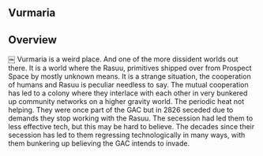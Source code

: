 ## Vurmaria

## Overview
￼
Vurmaria is a weird place.  And one of the more dissident worlds out there.  It is a world where the Rasuu, primitives shipped over from Prospect Space by mostly unknown means.  It is a strange situation, the cooperation of humans and Rasuu is peculiar needless to say.  The mutual cooperation has led to a colony where they interlace with each other in very bunkered up community networks on a higher gravity world.  The periodic heat not helping.  They were once part of the GAC but in 2826 seceded due to demands they stop working with the Rasuu.  The secession had led them to less effective tech, but this may be hard to believe.  The decades since their secession has led to them regressing technologically in many ways, with them bunkering up believing the GAC intends to invade.  
